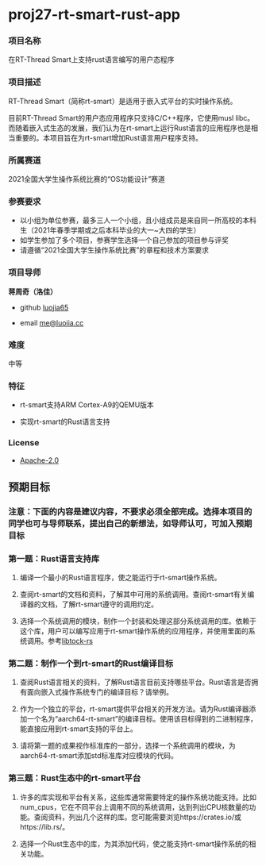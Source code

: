 # proj27-rt-smart-rust-app
### 项目名称

在RT-Thread Smart上支持rust语言编写的用户态程序

### 项目描述

RT-Thread Smart（简称rt-smart）是适用于嵌入式平台的实时操作系统。

目前RT-Thread Smart的用户态应用程序只支持C/C++程序，它使用musl libc。而随着嵌入式生态的发展，我们认为在rt-smart上运行Rust语言的应用程序也是相当重要的。本项目旨在为rt-smart增加Rust语言用户程序支持。

### 所属赛道

2021全国大学生操作系统比赛的“OS功能设计”赛道



### 参赛要求

- 以小组为单位参赛，最多三人一个小组，且小组成员是来自同一所高校的本科生（2021年春季学期或之后本科毕业的大一~大四的学生）
- 如学生参加了多个项目，参赛学生选择一个自己参加的项目参与评奖
- 请遵循“2021全国大学生操作系统比赛”的章程和技术方案要求



### 项目导师

**蒋周奇（洛佳）**

* github [luojia65](https://github.com/luojia65)

* email me@luojia.cc



### 难度

中等



### 特征

* rt-smart支持ARM Cortex-A9的QEMU版本

* 实现rt-smart的Rust语言支持



### License

* [Apache-2.0](https://opensource.org/licenses/Apache-2.0)



## 预期目标

### 注意：下面的内容是建议内容，不要求必须全部完成。选择本项目的同学也可与导师联系，提出自己的新想法，如导师认可，可加入预期目标

### 第一题：Rust语言支持库

1. 编译一个最小的Rust语言程序，使之能运行于rt-smart操作系统。

2. 查阅rt-smart的文档和资料，了解其中可用的系统调用。查阅rt-smart有关编译器的文档，了解rt-smart遵守的调用约定。
3. 选择一个系统调用的模块，制作一个封装和处理这部分系统调用的库。依赖于这个库，用户可以编写应用于rt-smart操作系统的应用程序，并使用里面的系统调用。参考[libtock-rs](https://github.com/tock/libtock-rs)

### 第二题：制作一个到rt-smart的Rust编译目标

1. 查阅Rust语言相关的资料，了解Rust语言目前支持哪些平台。Rust语言是否拥有面向嵌入式操作系统专门的编译目标？请举例。

2. 作为一个独立的平台，rt-smart提供平台相关的开发方法。请为Rust编译器添加一个名为“aarch64-rt-smart”的编译目标。使用该目标得到的二进制程序，能直接应用到rt-smart支持的平台上。

3. 请将第一题的成果视作标准库的一部分，选择一个系统调用的模块，为aarch64-rt-smart添加std标准库对应模块的代码。

### 第三题：Rust生态中的rt-smart平台

1. 许多的库实现和平台有关系，这些库通常需要特定的操作系统功能支持。比如num_cpus，它在不同平台上调用不同的系统调用，达到列出CPU核数量的功能。查阅资料，列出几个这样的库。您可能需要浏览https://crates.io/或https://lib.rs/。

2. 选择一个Rust生态中的库，为其添加代码，使之能支持rt-smart操作系统的相关功能。
